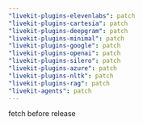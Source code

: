 ```yaml
---
"livekit-plugins-elevenlabs": patch
"livekit-plugins-cartesia": patch
"livekit-plugins-deepgram": patch
"livekit-plugins-minimal": patch
"livekit-plugins-google": patch
"livekit-plugins-openai": patch
"livekit-plugins-silero": patch
"livekit-plugins-azure": patch
"livekit-plugins-nltk": patch
"livekit-plugins-rag": patch
"livekit-agents": patch
---
```


fetch before release
